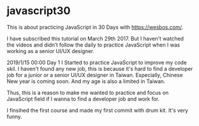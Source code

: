 # javascript30
This is about practicing JavaScript in 30 Days with https://wesbos.com/.

I have subscribed this tutorial on March 29th 2017. But I haven't watched the videos and didn’t follow the daily to practice JavaScript when I was working as a senior UI/UX designer.

2019/1/15 00:00 Day 1
I Started to practice JavaScript to improve my code skil. I haven't found any new job, this is because it's hard to find a developer job for a junior or a senior UI/UX designer in Taiwan. Especially, Chinese New year is coming soon. And my age is also a limited in Taiwan.

Thus, this is a reason to make me wanted to practice and focus on JavaScript field if I wanna to find a developer job and work for.

I finsihed the first course and made my first commit with drum kit. It's very funny.
